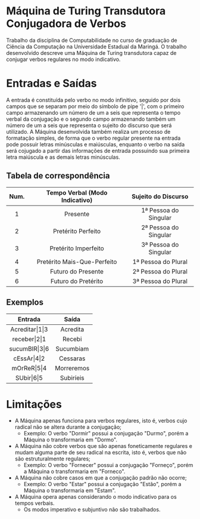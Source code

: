 # Máquina de Turing Transdutora Conjugadora de Verbos
Trabalho da disciplina de Computabilidade no curso de graduação de Ciência da Computação na Universidade Estadual da Maringá.
O trabalho desenvolvido descreve uma Máquina de Turing transdutora capaz de conjugar verbos regulares no modo indicativo.

# Entradas e Saídas

A entrada é constituída pelo verbo no modo infinitivo, seguido por dois campos que se separam por meio do símbolo de pipe '|', com o primeiro campo armazenando um número de um a seis que representa o tempo verbal da conjugação e o segundo campo armazenando também um número de um a seis que representa o sujeito do discurso que será utilizado.
A Máquina desenvolvida também realiza um processo de formatação simples, de forma que o verbo regular presente na entrada pode possuir letras minúsculas e maiúsculas, enquanto o verbo na saída será cojugado a partir das informações de entrada possuindo sua primeira letra maiúscula e as demais letras minúsculas.

## Tabela de correspondência

|  Num. | Tempo Verbal (Modo Indicativo) | Sujeito do Discurso    |
| :---: | :----------------------------: | :--------------------: |
|   1   | Presente                       | 1ª Pessoa do Singular  |
|   2   | Pretérito Perfeito             | 2ª Pessoa do Singular  |
|   3   | Pretérito Imperfeito           | 3ª Pessoa do Singular  |
|   4   | Pretérito Mais-Que-Perfeito    | 1ª Pessoa do Plural    |
|   5   | Futuro do Presente             | 2ª Pessoa do Plural    |
|   6   | Futuro do Pretérito            | 3ª Pessoa do Plural    |

## Exemplos

| Entrada          | Saída      |
| :--------------: | :--------: |
| Acreditar\|1\|3  | Acredita   |
| receber\|2\|1    | Recebi     |
| sucumBIR\|3\|6   | Sucumbiam  |
| cEssAr\|4\|2     | Cessaras   |
| mOrReR\|5\|4     | Morreremos |
| SUbir\|6\|5      | Subiríeis  |

# Limitações

* A Máquina apenas funciona para verbos regulares, isto é, verbos cujo radical não se altera durante a conjugação;
  - Exemplo: O verbo "Dormir" possui a conjugação "Durmo", porém a Máquina o transformaria em "Dormo".
* A Máquina não cobre verbos que são apenas foneticamente regulares e mudam alguma parte de seu radical na escrita, isto é, verbos que não são estruturalmente regulares;
  - Exemplo: O verbo "Fornecer" possui a conjugação "Forneço", porém a Máquina o transformaria em "Forneco".
* A Máquina não cobre casos em que a conjugação padrão não ocorre;
  - Exemplo: O verbo "Estar" possui a conjugação "Estão", porém a Máquina o transformaria em "Estam".
* A Máquina opera apenas considerando o modo indicativo para os tempos verbais.
  - Os modos imperativo e subjuntivo não são trabalhados.